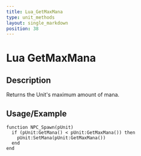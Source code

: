 ```yaml
---
title: Lua_GetMaxMana
type: unit_methods
layout: single_markdown
position: 38
---
```


# Lua GetMaxMana

## Description

Returns the Unit's maximum amount of mana.

## Usage/Example

```
function NPC_Spawn(pUnit)
  if (pUnit:GetMana() < pUnit:GetMaxMana()) then
    pUnit:SetMana(pUnit:GetMaxMana())
  end
end
```
